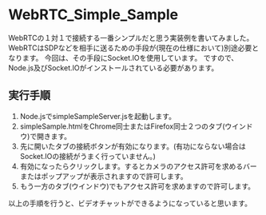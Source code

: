 WebRTC_Simple_Sample
====================

WebRTCの１対１で接続する一番シンプルだと思う実装例を書いてみました。
WebRTCはSDPなどを相手に送るための手段が(現在の仕様において)別途必要となります。
今回は、その手段にSocket.IOを使用しています。
ですので、Node.js及びSocket.IOがインストールされている必要があります。


実行手順
------------

1. Node.jsでsimpleSampleServer.jsを起動します。
2. simpleSample.htmlをChrome同士またはFirefox同士２つのタブ(ウインドウ)で開きます。
3. 先に開いたタブの接続ボタンが有効になります。(有功にならない場合はSocket.IOの接続がうまく行っていません。)
4. 有効になったらクリックします。するとカメラのアクセス許可を求めるバーまたはポップアップが表示されますので許可します。
5. もう一方のタブ(ウインドウ)でもアクセス許可を求めますので許可します。

以上の手順を行うと、ビデオチャットができるようになっていると思います。
